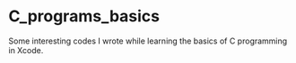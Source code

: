 # C_programs_basics
Some interesting codes I wrote while learning the basics of C programming in Xcode.
